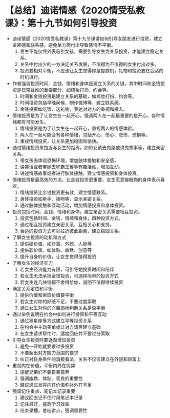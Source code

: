 # 【总结】迪诺情感《2020情受私教课》：第十九节如何引导投资

-   迪诺情感《2020情受私教课》第十九节课讲如何引导女朋友进行投资，建立亲密感和联系感，避免单方面付出导致感情不平衡。
    1.  男生不能仅凭外表吸引女孩，需要引导女生为关系投资，才能建立稳定关系。
    2.  关系中付出少的一方决定关系发展，不值得为不值得的女生付出过多。
    3.  投资要相对平衡，不应该让女生觉得你是提款机，礼物和投资要在合适的时机进行。
-   作者强调投资时间、金钱、情绪和身体是建立关系的关键，其中时间和金钱投资是日常互动的重要部分，如梳妆打扮、约会等。
    1.  时间和金钱投资是建立关系的基础，如梳妆打扮、约会等。
    2.  时间投资包括早晚问候、制作微博等，建立联系感。
    3.  金钱投资如吃饭、送礼物，表达对对方的重视和投入。
-   情绪投资是为了让女生在一起开心，强调两人在一起最重要的是开心，各种情绪都有可能发生。
    1.  情绪投资是为了让女生在一起开心，重视两人的情感体验。
    2.  两人在一起可能会有各种情绪，包括开心、伤心、悲伤、恐惧等。
    3.  重视情绪投资，让关系更加稳固和愉快。
-   通过情绪投资来拉近与女生的距离，如带女孩去鬼屋或讲鬼故事等，建立亲密关系。
    1.  带女孩去体验恐怖环境，增加肢体接触和安全感。
    2.  讲笑话或者带她去吃霸王餐等有趣活动，增加互动。
    3.  讲述情感故事或者进行肢体接触，建立情感投资和身体投资。
-   情绪投资是最高效的方法，比金钱投资更重要，女生愿意接触你的身体表示喜欢。
    1.  情绪投资比金钱投资更有效，建立情感联系。
    2.  身体投资如牵手、接吻等，显示亲密关系。
    3.  通过肢体接触和互动活动，增加情感投资和身体投资。
-   投资包括时间、金钱、情绪和身体，建立亲密关系需要相互投资。
    1.  投资包括时间、金钱、情绪和身体，四种投资方式。
    2.  通过相互投资建立亲密关系，互相关心和支持。
    3.  合适的投资方式可以拉近彼此距离，建立稳固关系。
-   了解女生投资的动机和方式
    1.  提供硬价值，如财富、外貌、人脉等
    2.  提供软价值，如体贴、幽默、创意等
    3.  提升自身的价值，让女生觉得值得投资
-   了解女生的经济实力
    1.  若女生经济能力有限，可引导她投资时间和陪伴
    2.  若女生无法承担金钱投资，可选择简单的投资方式
    3.  若女生连几块钱都不舍得给你，说明不值得继续投资
-   确定关系定位和平衡
    1.  提供价值和索取价值要平衡
    2.  若女生对你的好感不足，不要过度索取
    3.  通过女生对你的兴趣指标判断关系是否平衡
-   通过举例说明在约会中如何进行投资和平等互动
    1.  通过猜星座等方式建立平等投资关系
    2.  在约会中主动买单或让对方请客建立基础
    3.  在女生请求帮忙时，适度回应并不要过分索取
-   引导女生投资时要逐渐增加投资
    1.  避免一开始就要求过多投资
    2.  不要超出对方能力范围的要求
    3.  纠正对自身条件的消极看法，关系不仅仅建立在外貌和财富上
-   重视内在价值，平衡内外在优势
    1.  提醒兄弟们不要自暴自弃
    2.  强调幽默、体贴、善良的重要性
    3.  建议通过发挥内在价值弥补外在不足
-   强调记住重点，笔记本记录重要
    1.  建议回去记不住时用笔记本记录
    2.  记住最好，提高学习效率
    3.  结束录播，总结讲点，强调重要性